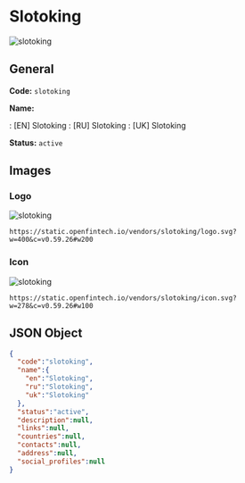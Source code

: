 
# Slotoking 
![slotoking](https://static.openfintech.io/vendors/slotoking/logo.svg?w=400&c=v0.59.26#w200)  

## General 
 
**Code:** `slotoking` 
 
**Name:** 
 
:	[EN] Slotoking 
:	[RU] Slotoking 
:	[UK] Slotoking 
 
**Status:** `active` 
 

## Images 

### Logo 
 
![slotoking](https://static.openfintech.io/vendors/slotoking/logo.svg?w=400&c=v0.59.26#w200)  

```
https://static.openfintech.io/vendors/slotoking/logo.svg?w=400&c=v0.59.26#w200
```  

### Icon 
 
![slotoking](https://static.openfintech.io/vendors/slotoking/icon.svg?w=278&c=v0.59.26#w100)  

```
https://static.openfintech.io/vendors/slotoking/icon.svg?w=278&c=v0.59.26#w100
```  

## JSON Object 

```json
{
  "code":"slotoking",
  "name":{
    "en":"Slotoking",
    "ru":"Slotoking",
    "uk":"Slotoking"
  },
  "status":"active",
  "description":null,
  "links":null,
  "countries":null,
  "contacts":null,
  "address":null,
  "social_profiles":null
}
```  
